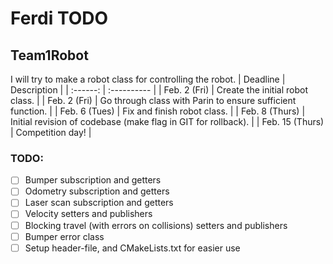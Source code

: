 # Ferdi TODO
## Team1Robot
I will try to make a robot class for controlling the robot.
| Deadline        | Description                                                   |
| :------:        | :----------                                                   |
| Feb. 2 (Fri)    | Create the initial robot class.                               |
| Feb. 2 (Fri)    | Go through class with Parin to ensure sufficient function.    |
| Feb. 6 (Tues)   | Fix and finish robot class.                                   |
| Feb. 8 (Thurs)  | Initial revision of codebase (make flag in GIT for rollback). |
| Feb. 15 (Thurs) | Competition day!                                              |

### TODO:
- [ ] Bumper subscription and getters
- [ ] Odometry subscription and getters
- [ ] Laser scan subscription and getters
- [ ] Velocity setters and publishers
- [ ] Blocking travel (with errors on collisions) setters and publishers
- [ ] Bumper error class
- [ ] Setup header-file, and CMakeLists.txt for easier use
